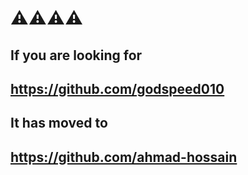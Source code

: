 # ⚠️⚠️⚠️⚠️

## If you are looking for

## https://github.com/godspeed010

## It has moved to

## https://github.com/ahmad-hossain
